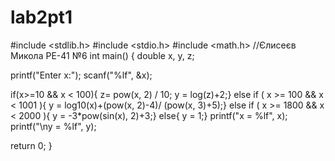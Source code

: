 # lab2pt1
#include <stdlib.h>
#include <stdio.h>
#include <math.h>
//Єлисеєв Микола РЕ-41 №6
int main()
{
 double x, y, z;

 printf("Enter x:");
 scanf("%lf", &x);

 if(x>=10 && x < 100){
 z= pow(x, 2) / 10;
 y = log(z)+2;}
 else if ( x >= 100 && x < 1001 ){
 y = log10(x)+(pow(x, 2)-4)/ (pow(x, 3)+5);}
 else if ( x >= 1800 && x < 2000 ){
 y = -3*pow(sin(x), 2)+3;}
 else{
 y = 1;}
 printf("x = %lf", x);
 printf("\ny = %lf", y);



 return 0;
}
